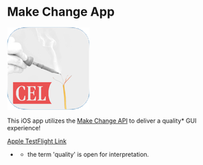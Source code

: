 # Make Change App

![alt text](https://raw.githubusercontent.com/dpayne5532/TakeHomeFrontEnd/master/icon.png)

This iOS app utilizes the [Make Change API](https://github.com/dpayne5532/TakeHomeBackEnd) to deliver a quality* GUI experience!


[Apple TestFlight Link](https://testflight.apple.com/join/FXVrC0JU)







* - the term 'quality' is open for interpretation. 
